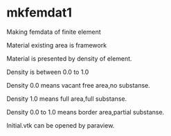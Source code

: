 

# mkfemdat1

Making femdata of finite element

Material existing area is framework

Material is presented by density of element.

Density is between 0.0 to 1.0

Density 0.0 means vacant free area,no substanse.

Density 1.0 means full area,full substanse.

Density 0.0 to 1.0 means border area,partial substanse.

Initial.vtk can be opened by paraview.

